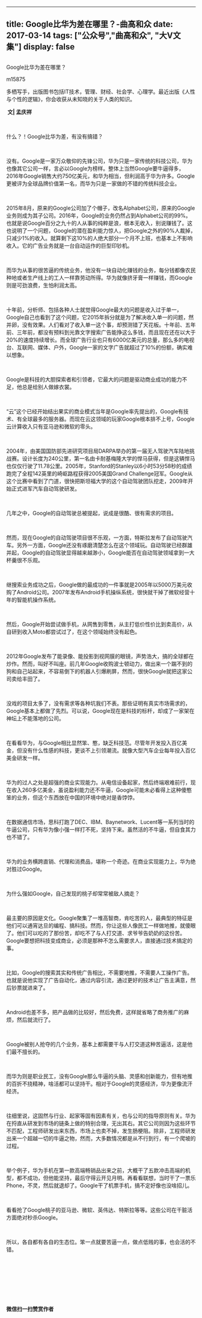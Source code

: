 
---
title:   Google比华为差在哪里？-曲高和众
date: 2017-03-14
tags: ["公众号","曲高和众", "大V文集"]
display: false
---


## 



Google比华为差在哪里？




m15875




多栖写手，出版图书包括IT技术，管理、财经、社会学、心理学。最近出版《人性与个性的逻辑》，你会收获从未知晓的关于人类的知识。


**&nbsp;文| 孟庆祥**

&nbsp;

什么？！Google比华为差，有没有搞错？

&nbsp;

没有。Google是一家万众敬仰的先锋公司，华为只是一家传统的科技公司，华为也像其它公司一样，言必以Google为榜样。整体上当然Google要牛逼得多，2016年Google销售大约750亿美元，和华为相当，但利润高于华为许多。Google更被评为全球品牌价值第一名，而华为只是一家做的不错的传统科技企业。

&nbsp;

2015年8月，原来的Google公司加了个帽子，改名Alphabet公司，原来的Google业务则成为其子公司。2016年，Google的业务仍然占到Alphabet公司的99%。也就是说Google百分之九十的人从事的纯粹是浪，根本无收入，别说赚钱了。这也说明了一个问题，Google的潜在盈利能力惊人，把Google之外的90%人裁掉，只减少1%的收入。就算剩下这10%的人绝大部分一个月不上班，也基本上不影响收入。它的广告业务就是一台自动运作的巨型印钞机。

&nbsp;

而华为从事的很苦逼的传统业务，他没有一块自动化赚钱的业务，每分钱都像农民种地或者生产线上的工人一样靠劳动所得。华为就像挤牙膏一样赚钱，而Google则是可劲浪费，生怕利润太高。

&nbsp;

十年前，分析师、包括各种人士就觉得Google最大的问题是收入过于单一，Google自己也看到了这个问题，它2015年拆分就是为了解决收入单一的问题，然并卵，没有效果。人们看对了收入单一这个事，却预测错了天花板。十年前、五年前、三年前，都没有预料到光靠文字搜索广告能挣这么多钱，而且现在还在以大于20%的速度持续增长。而全球广告行业也只有6000亿美元的总量，那么多的电视台、互联网、媒体、户外，Google一家的文字广告就超过了10%的份额，确实难以想象。

&nbsp;

Google是科技的大胆探索者和引领者，它最大的问题是驱动商业成功的能力不足，他总是给别人做嫁衣裳。

&nbsp;

“云”这个已经开始结出果实的商业模式当年是Google率先提出的，Google有技术、有全球最多的服务器。而现在云这领域的玩家Google根本排不上号，Google云计算收入只有亚马逊和微软的零头。

&nbsp;

2004年，由美国国防部先进研究项目局DARPA举办的第一届无人驾驶汽车陆地挑战赛。设计长度为240公里，第一名由卡耐基梅隆大学的悍马获得，但是这辆悍马也仅仅行驶了11.78公里。2005年，Stanford的Stanley以6小时53分58秒的成绩跑完了全程142英里的崎岖路程获得2005美国Grand Challenge冠军。Google从这个比赛中看到了门道，很快把斯坦福大学的这个自动驾驶团队挖走，2009年开始正式进军汽车自动驾驶研发。

&nbsp;

几年之中，Google的自动驾驶总被提起，说成是很酷、很有需求的项目。

&nbsp;

然而，现在Google的自动驾驶项目很不乐观，一方面，特斯拉发布了自动驾驶汽车。另外一方面，Google还没有琢磨清楚怎么在这个领域玩。自动驾驶已经群雄并起，Google的自动驾驶显得越来越渺小，Google能否在自动驾驶领域拿到一大杯羹很不乐观。

&nbsp;

继搜索业务成功之后，Google做的最成功的一件事就是2005年以5000万美元收购了Android公司。2007年发布Android手机操纵系统，很快就干掉了微软经营十年的智能机操作系统。

&nbsp;

然后，Google开始尝试做手机，从网售到零售，从主打低价性价比到卖高价，从自研到收入Moto都尝试过了，在这个领域始终没有起色。

&nbsp;

2012年Google发布了能录像、能投影到视网膜的眼镜，声势浩大，搞的全球都在炒作。然而，叫好不叫座。前几年Google收购波士顿动力，做出来一个踹不到的狗和自己站起来，不容易倒下的机器人引爆刷屏，然而，很快Google就把这家公司卖给丰田了。

&nbsp;

没戏的项目太多了，没有需求等各种坑我们不表。那些证明有真实市场需求的，Google基本上都做了先烈。可以说，Google现在是科技的标杆，却成了一家架在神坛上不能落地的公司。

&nbsp;

在看看华为，与Google相比显然笨、憨，缺乏科技范。尽管年开发投入百亿美金，但没有什么性感的科技，更谈不上引领潮流。就像大型汽车企业每年投入百亿美金研发一样。

&nbsp;

华为的过人之处是超强的商业实现能力。从电信设备起家，然后终端艰难前行，现在收入260多亿美金，虽说盈利能力还不牛逼，Google可能未必看得上这种傻憨笨的业务，但这个东西放在中国的环境中绝对是香饽饽。

&nbsp;

在数据通信市场，思科打跑了DEC、IBM、Baynetwork、Lucent等一系列当时的牛逼公司，只有华为像小强一样打不死，坚持下来。虽然活的不牛逼，但自食其力也不错了。

&nbsp;

华为的业务横跨直销、代理和消费品，堪称一个奇迹。在商业实现能力上，华为绝对胜过Google。

&nbsp;

为什么强如Google，自己发现的桃子却常常被敌人摘走？

&nbsp;

最主要的原因是文化。Google聚集了一堆高智商，肯吃苦的人，最典型的特征是他们可以通宵达旦的编程、搞科技。然而，你让这些人像民工一样做地推，就傻眼了。他们可以吃的了那份苦，却吃不了与人打交道、求爷爷告奶奶的这份苦。Google要想把科技变成商业，必须是那种不怎么需要求人，直接通过技术搞定的事。

&nbsp;

比如，Google的搜索其实和传统广告相比，不需要地推，不需要人工操作广告。也就是说他实现了广告自动化，通过内容引流，通过更好的技术让广告主满意，然后钞票就进来了。

&nbsp;

Android也差不多，把产品做的比较好，然后免费，这样就省略了商务推广的麻烦，然后就流行了。

&nbsp;

Google被别人抢夺的几个业务，基本上都需要干与人打交道这种苦逼活，这是他们最不擅长的。

&nbsp;

而华为则是职业民工，没有Google那么牛逼的头脑、灵感和创新能力，但有地推的百折不挠精神，啥活都可以坚持干。相对于Google的灵感经济，华为更像流汗经济。

&nbsp;

往细里说，这固然与行业、起家等固有因素有关，也与公司的指导原则有关。华为在捋直从研发到市场的链条上做的特别合理，无出其右。其它公司则因为这些环节不匹配，工程师研发出来东西，市场上也卖不掉，发生肠梗阻。除非，工程师研发出来一个超越一切的牛逼之物，然而，大多数情况都是从不行到行，有一个爬坡的过程。

&nbsp;

举个例子，华为手机在第一款高端畅销品出来之前，大概干了五款冲击高端的机型，都不成功，但他能坚持，最后守得云开见月明。再看看联想，当时干了一票乐Phone，不灵，然后就退却了。Google干了机票手机，搞不定好像也没啥招儿。

&nbsp;

看看抢了Google桃子的亚马逊、微软、英伟达、特斯拉等等。这些公司在干脏活方面绝对秒杀Google。

&nbsp;

所以，各自都有各自的生态位。笨一点就要苦逼一点，做点低贱的事，也会活的不错。

&nbsp;

&nbsp;

&nbsp;

&nbsp;




**微信扫一扫赞赏作者**













